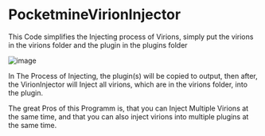 # PocketmineVirionInjector
This Code simplifies the Injecting process of Virions, simply put the virions in the virions folder and the plugin in the plugins folder


![image](https://github.com/DemonicDev/PocketmineVirionInjector/assets/61244099/321ce0cd-3dc5-43e6-9998-7e1a27a73bed)

In The Process of Injecting, the plugin(s) will be copied to output, then after, the VirionInjector will Inject all virions, which are in the virions folder, into the plugin.

The great Pros of this Programm is, that you can Inject Multiple Virions at the same time, and that you can also inject virions into multiple plugins at the same time.
